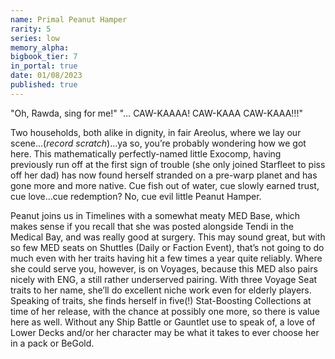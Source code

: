 ```yaml
---
name: Primal Peanut Hamper
rarity: 5
series: low
memory_alpha:
bigbook_tier: 7
in_portal: true
date: 01/08/2023
published: true
---
```


"Oh, Rawda, sing for me!"
"… CAW-KAAAA! CAW-KAAA CAW-KAAA!!!"

Two households, both alike in dignity, in fair Areolus, where we lay our scene…(*record scratch*)...ya so, you’re probably wondering how we got here. This mathematically perfectly-named little Exocomp, having previously run off at the first sign of trouble (she only joined Starfleet to piss off her dad) has now found herself stranded on a pre-warp planet and has gone more and more native. Cue fish out of water, cue slowly earned trust, cue love…cue redemption? No, cue evil little Peanut Hamper.

Peanut joins us in Timelines with a somewhat meaty MED Base, which makes sense if you recall that she was posted alongside Tendi in the Medical Bay, and was really good at surgery. This may sound great, but with so few MED seats on Shuttles (Daily or Faction Event), that’s not going to do much even with her traits having hit a few times a year quite reliably. Where she could serve you, however, is on Voyages, because this MED also pairs nicely with ENG, a still rather underserved pairing. With three Voyage Seat traits to her name, she’ll do excellent niche work even for elderly players. Speaking of traits, she finds herself in five(!) Stat-Boosting Collections at time of her release, with the chance at possibly one more, so there is value here as well. Without any Ship Battle or Gauntlet use to speak of, a love of Lower Decks and/or her character may be what it takes to ever choose her in a pack or BeGold.
